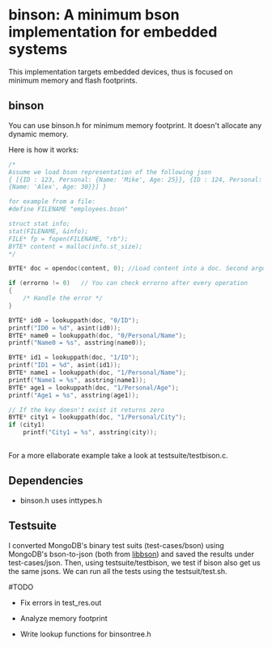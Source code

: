 # binson: A minimum bson implementation for embedded systems

This implementation targets embedded devices, thus is focused on minimum memory and flash footprints. 

## binson

You can use binson.h for minimum memory footprint. It doesn't allocate any dynamic memory. 

Here is how it works:

```c
/*
Assume we load bson representation of the following json 
{ [{ID : 123, Personal: {Name: 'Mike', Age: 25}}, {ID : 124, Personal: 
{Name: 'Alex', Age: 30}}] }

for example from a file:
#define FILENAME "employees.bson"

struct stat info;
stat(FILENAME, &info);
FILE* fp = fopen(FILENAME, "rb");
BYTE* content = malloc(info.st_size);
*/

BYTE* doc = opendoc(content, 0); //Load content into a doc. Second argument is the length of the byte array. Leave it as 0 if unknown and it will be automatically determined.

if (errorno != 0)   // You can check errorno after every operation 
{
    /* Handle the error */
}

BYTE* id0 = lookuppath(doc, "0/ID");
printf("ID0 = %d", asint(id0));
BYTE* name0 = lookuppath(doc, "0/Personal/Name");
printf("Name0 = %s", asstring(name0));

BYTE* id1 = lookuppath(doc, "1/ID");
printf("ID1 = %d", asint(id1));
BYTE* name1 = lookuppath(doc, "1/Personal/Name");
printf("Name1 = %s", asstring(name1));
BYTE* age1 = lookuppath(doc, "1/Personal/Age");
printf("Age1 = %s", asstring(age1));

// If the key doesn't exist it returns zero
BYTE* city1 = lookuppath(doc, "1/Personal/City");
if (city1)  
    printf("City1 = %s", asstring(city));
    
```
For a more ellaborate example take a look at testsuite/testbison.c.

## Dependencies
* binson.h uses inttypes.h

## Testsuite

I converted MongoDB's binary test suits (test-cases/bson) using MongoDB's bson-to-json (both from [libbson](https://github.com/mongodb/libbson/)) and saved the results under test-cases/json. Then, using testsuite/testbison, we test if bison also get us the same jsons. We can run all the tests using the testsuit/test.sh.

#TODO
* Fix errors in test_res.out

* Analyze memory footprint

* Write lookup functions for binsontree.h


